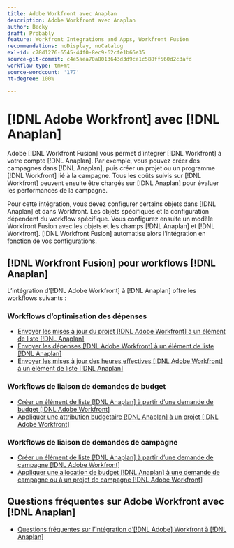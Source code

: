 ```yaml
---
title: Adobe Workfront avec Anaplan
description: Adobe Workfront avec Anaplan
author: Becky
draft: Probably
feature: Workfront Integrations and Apps, Workfront Fusion
recommendations: noDisplay, noCatalog
exl-id: c78d1276-6545-44f0-8ec9-62cfe1b66e35
source-git-commit: c4e5aea70a8013643d3d9ce1c588ff560d2c3afd
workflow-type: tm+mt
source-wordcount: '177'
ht-degree: 100%

---
```


# [!DNL Adobe Workfront] avec [!DNL Anaplan]

Adobe [!DNL Workfront Fusion] vous permet d’intégrer [!DNL Workfront] à votre compte [!DNL Anaplan]. Par exemple, vous pouvez créer des campagnes dans [!DNL Anaplan], puis créer un projet ou un programme [!DNL Workfront] lié à la campagne. Tous les coûts suivis sur [!DNL Workfront] peuvent ensuite être chargés sur [!DNL Anaplan] pour évaluer les performances de la campagne.

Pour cette intégration, vous devez configurer certains objets dans [!DNL Anaplan] et dans Workfront. Les objets spécifiques et la configuration dépendent du workflow spécifique. Vous configurez ensuite un modèle Workfront Fusion avec les objets et les champs [!DNL Anaplan] et [!DNL Workfront]. [!DNL Workfront Fusion] automatise alors l’intégration en fonction de vos configurations.

## [!DNL Workfront Fusion] pour workflows [!DNL Anaplan]

L’intégration d’[!DNL Adobe Workfront] à [!DNL Anaplan] offre les workflows suivants :

### Workflows d’optimisation des dépenses

* [Envoyer les mises à jour du projet  [!DNL Adobe Workfront]  à un élément de liste  [!DNL Anaplan] ](../../workfront-integrations-and-apps/adobe-workfront-with-anaplan/send-workfront-project-updates-to-anaplan-list-item.md)
* [Envoyer les dépenses  [!DNL Adobe Workfront]  à un élément de liste  [!DNL Anaplan] ](../../workfront-integrations-and-apps/adobe-workfront-with-anaplan/send-workfront-project-expenses-to-anaplan-list-item.md)
* [Envoyer les mises à jour des heures effectives  [!DNL Adobe Workfront]  à un élément de liste  [!DNL Anaplan] ](../../workfront-integrations-and-apps/adobe-workfront-with-anaplan/send-workfront-project-actual-hours-updates-to-anaplan-list-item.md)

### Workflows de liaison de demandes de budget

* [Créer un élément de liste  [!DNL Anaplan]  à partir d’une demande de budget  [!DNL Adobe Workfront] ](../../workfront-integrations-and-apps/adobe-workfront-with-anaplan/create-an-anaplan-list-item-from-a-workfront-budget-request.md)
* [Appliquer une attribution budgétaire  [!DNL Anaplan]  à un projet  [!DNL Adobe Workfront] ](../../workfront-integrations-and-apps/adobe-workfront-with-anaplan/apply-anaplan-budget-allocation-to-workfront-projects.md)

### Workflows de liaison de demandes de campagne

* [Créer un élément de liste  [!DNL Anaplan]  à partir d’une demande de campagne  [!DNL Adobe Workfront] ](../../workfront-integrations-and-apps/adobe-workfront-with-anaplan/create-an-anaplan-list-item-from-a-workfront-campaign-request.md)
* [Appliquer une allocation de budget  [!DNL Anaplan]  à une demande de campagne ou à un projet de campagne  [!DNL Adobe Workfront] ](../../workfront-integrations-and-apps/adobe-workfront-with-anaplan/apply-anaplan-budget-allocation-to-workfront-campaign-requests-and-projects.md)

## Questions fréquentes sur Adobe Workfront avec [!DNL Anaplan]

* [Questions fréquentes sur l’intégration d’[!DNL Adobe] Workfront à  [!DNL Anaplan] ](../../workfront-integrations-and-apps/adobe-workfront-with-anaplan/anaplan-integration-faq.md)
